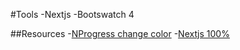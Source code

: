 #Tools
-Nextjs
-Bootswatch 4

##Resources
-[NProgress change color](https://github.com/rstacruz/nprogress/issues/187)
-[Nextjs 100%](https://gist.github.com/dmurawsky/d45f068097d181c733a53687edce1919)
